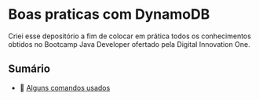 # Boas praticas com DynamoDB

Criei esse depositório a fim de colocar em prática todos os conhecimentos obtidos no Bootcamp Java Developer ofertado pela Digital Innovation One.

## Sumário

- 🏦 [Alguns comandos usados]()
